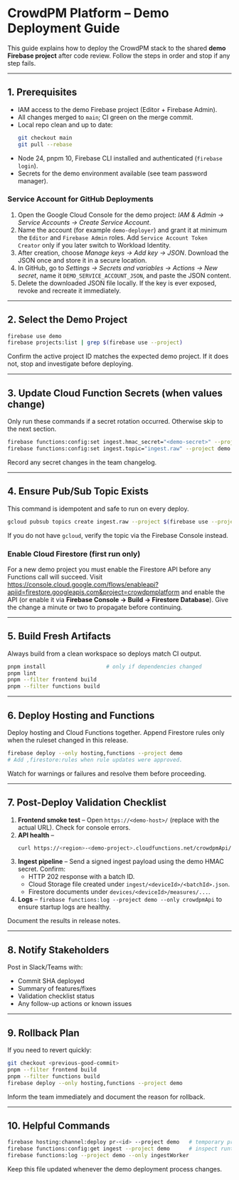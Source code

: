 # CrowdPM Platform – Demo Deployment Guide

This guide explains how to deploy the CrowdPM stack to the shared **demo Firebase project** after code review. Follow the steps in order and stop if any step fails.

---

## 1. Prerequisites
- IAM access to the demo Firebase project (Editor + Firebase Admin).
- All changes merged to `main`; CI green on the merge commit.
- Local repo clean and up to date:
  ```bash
  git checkout main
  git pull --rebase
  ```
- Node 24, pnpm 10, Firebase CLI installed and authenticated (`firebase login`).
- Secrets for the demo environment available (see team password manager).

### Service Account for GitHub Deployments
1. Open the Google Cloud Console for the demo project: *IAM & Admin → Service Accounts → Create Service Account*.
2. Name the account (for example `demo-deployer`) and grant it at minimum the `Editor` and `Firebase Admin` roles. Add `Service Account Token Creator` only if you later switch to Workload Identity.
3. After creation, choose *Manage keys → Add key → JSON*. Download the JSON once and store it in a secure location.
4. In GitHub, go to *Settings → Secrets and variables → Actions → New secret*, name it `DEMO_SERVICE_ACCOUNT_JSON`, and paste the JSON content.
5. Delete the downloaded JSON file locally. If the key is ever exposed, revoke and recreate it immediately.

---

## 2. Select the Demo Project
```bash
firebase use demo
firebase projects:list | grep $(firebase use --project)
```
Confirm the active project ID matches the expected demo project. If it does not, stop and investigate before deploying.

---

## 3. Update Cloud Function Secrets (when values change)
Only run these commands if a secret rotation occurred. Otherwise skip to the next section.
```bash
firebase functions:config:set ingest.hmac_secret="<demo-secret>" --project demo
firebase functions:config:set ingest.topic="ingest.raw" --project demo
```
Record any secret changes in the team changelog.

---

## 4. Ensure Pub/Sub Topic Exists
This command is idempotent and safe to run on every deploy.
```bash
gcloud pubsub topics create ingest.raw --project $(firebase use --project)
```
If you do not have `gcloud`, verify the topic via the Firebase Console instead.

### Enable Cloud Firestore (first run only)
For a new demo project you must enable the Firestore API before any Functions call will succeed. Visit https://console.cloud.google.com/flows/enableapi?apiid=firestore.googleapis.com&project=crowdpmplatform and enable the API (or enable it via **Firebase Console → Build → Firestore Database**). Give the change a minute or two to propagate before continuing.

---

## 5. Build Fresh Artifacts
Always build from a clean workspace so deploys match CI output.
```bash
pnpm install                   # only if dependencies changed
pnpm lint
pnpm --filter frontend build
pnpm --filter functions build
```

---

## 6. Deploy Hosting and Functions
Deploy hosting and Cloud Functions together. Append Firestore rules only when the ruleset changed in this release.
```bash
firebase deploy --only hosting,functions --project demo
# Add ,firestore:rules when rule updates were approved.
```
Watch for warnings or failures and resolve them before proceeding.

---

## 7. Post-Deploy Validation Checklist
1. **Frontend smoke test** – Open `https://<demo-host>/` (replace with the actual URL). Check for console errors.
2. **API health** –
   ```bash
   curl https://<region>-<demo-project>.cloudfunctions.net/crowdpmApi/health
   ```
3. **Ingest pipeline** – Send a signed ingest payload using the demo HMAC secret. Confirm:
   - HTTP 202 response with a batch ID.
   - Cloud Storage file created under `ingest/<deviceId>/<batchId>.json`.
   - Firestore documents under `devices/<deviceId>/measures/...`.
4. **Logs** – `firebase functions:log --project demo --only crowdpmApi` to ensure startup logs are healthy.

Document the results in release notes.

---

## 8. Notify Stakeholders
Post in Slack/Teams with:
- Commit SHA deployed
- Summary of features/fixes
- Validation checklist status
- Any follow-up actions or known issues

---

## 9. Rollback Plan
If you need to revert quickly:
```bash
git checkout <previous-good-commit>
pnpm --filter frontend build
pnpm --filter functions build
firebase deploy --only hosting,functions --project demo
```
Inform the team immediately and document the reason for rollback.

---

## 10. Helpful Commands
```bash
firebase hosting:channel:deploy pr-<id> --project demo   # temporary preview channel for QA
firebase functions:config:get ingest --project demo      # inspect runtime config
firebase functions:log --project demo --only ingestWorker
```

Keep this file updated whenever the demo deployment process changes.
